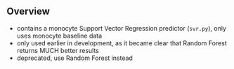 ## Overview

- contains a monocyte Support Vector Regression predictor (`svr.py`), only uses monocyte baseline data
- only used earlier in development, as it became clear that Random Forest returns MUCH better results
- deprecated, use Random Forest instead
